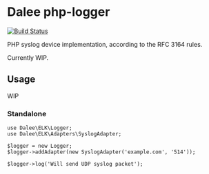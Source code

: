 # Dalee php-logger

[![Build Status](https://travis-ci.org/Dalee/php-logger.svg?branch=master)](https://travis-ci.org/Dalee/php-logger)

PHP syslog device implementation, according to the RFC 3164 rules.

Currently WIP.

## Usage

WIP

### Standalone

```
use Dalee\ELK\Logger;
use Dalee\ELK\Adapters\SyslogAdapter;

$logger = new Logger;
$logger->addAdapter(new SyslogAdapter('example.com', '514'));

$logger->log('Will send UDP syslog packet');
```